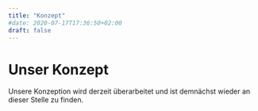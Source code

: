 ```yaml
---
title: "Konzept"
#date: 2020-07-17T17:36:50+02:00
draft: false
---
```


# Unser Konzept

Unsere Konzeption wird derzeit überarbeitet und ist demnächst wieder an dieser Stelle zu finden.
